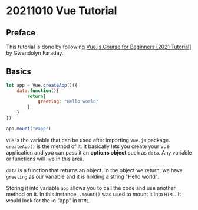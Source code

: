 # 20211010 Vue Tutorial

## Preface
This tutorial is done by following [Vue.js Course for Beginners [2021 Tutorial]](https://youtu.be/FXpIoQ_rT_c) by Gwendolyn Faraday.

## Basics

```js
let app = Vue.createApp()({
    data:function(){
        return{
            greeting: "Hello world"
        }
    }
})

app.mount("#app")
```

`Vue` is the variable that can be used after importing `Vue.js` package. 
`createApp()` is the method of it. 
It basically lets you create your vue application and you can pass it an <b>options object</b> such as `data`. Any variable or functions will live in this area.

`data` is a function that returns an object. In the object we return, we have `greeting` as our variable and it is holding a string "Hello world".

Storing it into variable `app` allows you to call the code and use another method on it.
In this instance, `.mount()` was used to mount it into `HTML`. It would look for the id "app" in `HTML`.